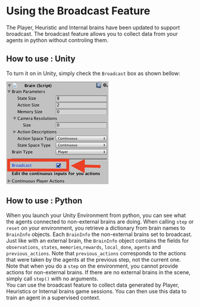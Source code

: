# Using the Broadcast Feature
The Player, Heuristic and Internal brains have been updated to support broadcast. The broadcast feature allows you to collect data from your agents in python without controling them.  
## How to use : Unity
To turn it on in Unity, simply check the `Broadcast` box as shown bellow:

![Broadcast](images/broadcast.png)

## How to use : Python 
When you launch your Unity Environment from python, you can see what the agents connected to non-external brains are doing. When calling `step` or `reset` on your environment, you retrieve a dictionary from brain names to `BrainInfo` objects. Each `BrainInfo` the non-external brains set to broadcast.  
Just like with an external brain, the `BrainInfo` object contains the fields for `observations`, `states`, `memories`,`rewards`, `local_done`, `agents` and `previous_actions`. Note that `previous_actions` corresponds to the actions that were taken by the agents at the previous step, not the current one.  
Note that when you do a `step` on the environment, you cannot provide actions for non-external brains. If there are no external brains in the scene, simply call `step()` with no arguments.  
You can use the broadcast feature to collect data generated by Player, Heuristics or Internal brains game sessions. You can then use this data to train an agent in a supervised context.
